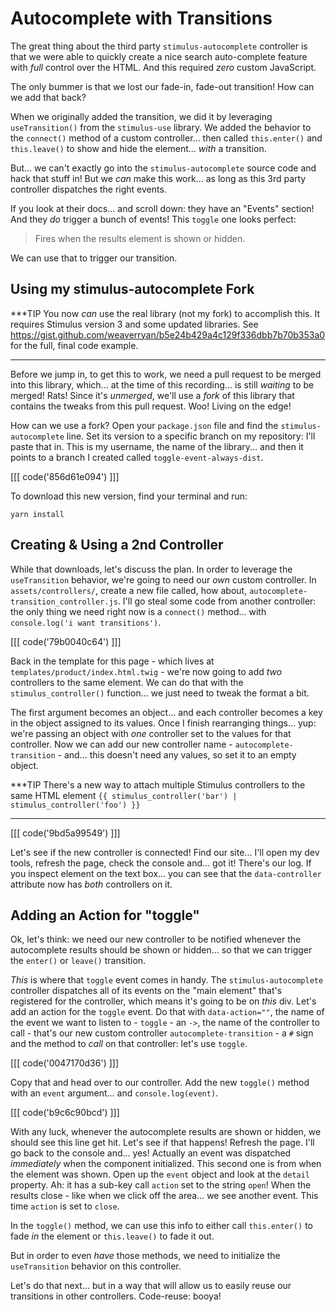 # Autocomplete with Transitions

The great thing about the third party `stimulus-autocomplete` controller is that
we were able to quickly create a nice search auto-complete feature with *full*
control over the HTML. And this required *zero* custom JavaScript.

The only bummer is that we lost our fade-in, fade-out transition! How can we add
that back?

When we originally added the transition, we did it by leveraging `useTransition()`
from the `stimulus-use` library. We added the behavior to the `connect()` method
of a custom controller... then called `this.enter()` and `this.leave()` to show
and hide the element... *with* a transition.

But... we can't exactly go into the `stimulus-autocomplete` source code and hack
that stuff in! But we *can* make this work... as long as this 3rd party controller
dispatches the right events.

If you look at their docs... and scroll down: they have an "Events" section! And
they *do* trigger a bunch of events! This `toggle` one looks perfect:

> Fires when the results element is shown or hidden.

We can use that to trigger our transition.

## Using my stimulus-autocomplete Fork

***TIP
You now *can* use the real library (not my fork) to accomplish this. It requires
Stimulus version 3 and some updated libraries. See https://gist.github.com/weaverryan/b5e24b429a4c129f336dbb7b70b353a0
for the full, final code example.
***

Before we jump in, to get this to work, we need a pull request to be merged into
this library, which... at the time of this recording... is still *waiting* to be
merged! Rats! Since it's *unmerged*, we'll use a *fork* of this library that
contains the tweaks from this pull request. Woo! Living on the edge!

How can we use a fork? Open your `package.json` file and find the
`stimulus-autocomplete` line. Set its version to a specific branch on my
repository: I'll paste that in. This is my username, the name of the library...
and then it points to a branch I created called `toggle-event-always-dist`.

[[[ code('856d61e094') ]]]

To download this new version, find your terminal and run:

```terminal
yarn install
```

## Creating & Using a 2nd Controller

While that downloads, let's discuss the plan. In order to leverage the
`useTransition` behavior, we're going to need our *own* custom controller. In
`assets/controllers/`, create a new file called, how about,
`autocomplete-transition_controller.js`. I'll go steal some code from another
controller: the only thing we need right now is a `connect()` method... with
`console.log('i want transitions')`.

[[[ code('79b0040c64') ]]]

Back in the template for this page - which lives at
`templates/product/index.html.twig` - we're now going to add *two* controllers to
the same element. We can do that with the `stimulus_controller()` function... we
just need to tweak the format a bit.

The first argument becomes an object... and each controller becomes a key in
the object assigned to its values. Once I finish rearranging things...
yup: we're passing an object with *one* controller set to the values for that
controller. Now we can add our new controller name - `autocomplete-transition` -
and... this doesn't need any values, so set it to an empty object.

***TIP
There's a new way to attach multiple Stimulus controllers to the same HTML element
`{{ stimulus_controller('bar') | stimulus_controller('foo') }}`
***

[[[ code('9bd5a99549') ]]]

Let's see if the new controller is connected! Find our site... I'll open my
dev tools, refresh the page, check the console and... got it! There's our log. If
you inspect element on the text box... you can see that the `data-controller`
attribute now has *both* controllers on it.

## Adding an Action for "toggle"

Ok, let's think: we need our new controller to be notified whenever the
autocomplete results should be shown or hidden... so that we can trigger the
`enter()` or `leave()` transition.

*This* is where that `toggle` event comes in handy. The `stimulus-autocomplete`
controller dispatches all of its events on the "main element" that's registered
for the controller, which means it's going to be on *this* div. Let's add an
action for the `toggle` event. Do that with `data-action=""`, the name of the
event we want to listen to - `toggle` - an `->`, the name of the controller to
call - that's our new custom controller `autocomplete-transition` - a `#` sign
and the method to *call* on that controller: let's use `toggle`.

[[[ code('0047170d36') ]]]

Copy that and head over to our controller. Add the new `toggle()` method with an
`event` argument... and `console.log(event)`.

[[[ code('b9c6c90bcd') ]]]

With any luck, whenever the autocomplete results are shown or hidden, we should see
this line get hit. Let's see if that happens! Refresh the page. I'll go back to
the console and... yes! Actually an event was dispatched *immediately* when the
component initialized. This second one is from when the element was shown. Open
up the `event` object and look at the `detail` property. Ah: it has a sub-key call
`action` set to the string `open`! When the results close - like when we click
off the area... we see another event. This time `action` is set to `close`.

In the `toggle()` method, we can use this info to either call `this.enter()` to
fade *in* the element or `this.leave()` to fade it out.

But in order to even *have* those methods, we need to initialize the
`useTransition` behavior on this controller.

Let's do that next... but in a way that will allow us to easily reuse our
transitions in other controllers. Code-reuse: booya!
